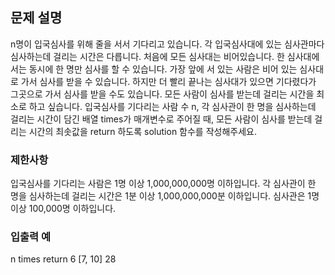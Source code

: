 ## 문제 설명
n명이 입국심사를 위해 줄을 서서 기다리고 있습니다. 각 입국심사대에 있는 심사관마다 심사하는데 걸리는 시간은 다릅니다.
처음에 모든 심사대는 비어있습니다. 한 심사대에서는 동시에 한 명만 심사를 할 수 있습니다. 가장 앞에 서 있는 사람은 비어 있는 심사대로 가서 심사를 받을 수 있습니다. 하지만 더 빨리 끝나는 심사대가 있으면 기다렸다가 그곳으로 가서 심사를 받을 수도 있습니다.
모든 사람이 심사를 받는데 걸리는 시간을 최소로 하고 싶습니다.
입국심사를 기다리는 사람 수 n, 각 심사관이 한 명을 심사하는데 걸리는 시간이 담긴 배열 times가 매개변수로 주어질 때, 모든 사람이 심사를 받는데 걸리는 시간의 최솟값을 return 하도록 solution 함수를 작성해주세요.
### 제한사항
입국심사를 기다리는 사람은 1명 이상 1,000,000,000명 이하입니다.
각 심사관이 한 명을 심사하는데 걸리는 시간은 1분 이상 1,000,000,000분 이하입니다.
심사관은 1명 이상 100,000명 이하입니다.
### 입출력 예
n	times	return
6	[7, 10]	28
